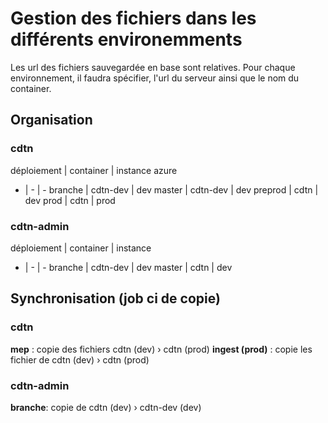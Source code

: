 # Gestion des fichiers dans les différents environemments

Les url des fichiers sauvegardée en base sont relatives. 
Pour chaque environnement, il faudra spécifier, l'url du serveur ainsi que le nom du container.

## Organisation

### cdtn

déploiement | container | instance azure
- | - | -
branche | cdtn-dev | dev
master | cdtn-dev | dev
preprod | cdtn | dev 
prod | cdtn | prod

### cdtn-admin

déploiement | container | instance
- | - | -
branche | cdtn-dev | dev
master | cdtn | dev
	
## Synchronisation (job ci de copie)

### cdtn

__mep__ : copie des fichiers cdtn (dev) › cdtn (prod)
__ingest (prod)__ : copie les fichier de cdtn (dev) › cdtn (prod)

### cdtn-admin

__branche__: copie de cdtn (dev) › cdtn-dev (dev)
